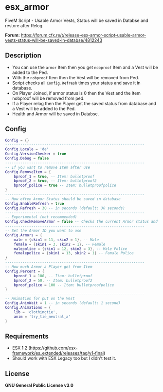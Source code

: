 # esx_armor
FiveM Script - Usable Armor Vests, Status will be saved in Databse and restore after Relog

**Forum:** https://forum.cfx.re/t/release-esx-armor-script-usable-armor-vests-status-will-be-saved-in-databse/4812243

## Description
* You can use the `armor` Item then you get `nobproof` Item and a Vest will be added to the Ped.
* With the `nobproof` Item then the Vest will be removed from Ped.
* Script checks all `Config.Refresh` times your status and save it in database.
* On Player Joined, if armor status is 0 then the Vest and the Item nobproof will be removed from ped.
* If a Player relog then the Player get the saved status from database and a Vest will be added to the Ped.
* Health and Armor will be saved in Databse.

## Config
```lua
Config = {}
----------------------------------------------------------------
Config.Locale = 'de'
Config.VersionChecker = true
Config.Debug = false
----------------------------------------------------------------
-- If you want to remove Item after use
Config.RemoveItem = {
    bproof_1 = true, -- Item: bulletproof
    bproof_2 = true, -- Item: bulletproof2
    bproof_police = true -- Item: bulletproofpolice
}
----------------------------------------------------------------
-- How often Armor Status should be saved in database
Config.EnableRefresh = true
Config.Refresh = 30 -- in seconds (default: 30 seconds)
----------------------------------------------------------------
-- Experimental (not recommended)
Config.CheckRemoveArmor = false -- Checks the current Armor status and removes the Vest if armor < 5 and > 1
----------------------------------------------------------------
-- Set the Armor ID you want to use
Config.Armors = {
    male = {skin1 = 11, skin2 = 1}, -- Male
    female = {skin1 = 3, skin2 = 1}, -- Female
    malepolice = {skin1 = 12, skin2 = 3}, -- Male Police
    femalepolice = {skin1 = 13, skin2 = 1} -- Female Police
}
----------------------------------------------------------------
-- How much Armor a Player get from Item
Config.Percent = {
    bproof_1 = 100, -- Item: bulletproof
    bproof_2 = 50, -- Item: bulletproof2
    bproof_police = 100 -- Item: bulletproofpolice
}
----------------------------------------------------------------
-- Animation for put on the Vest
Config.AnimWait = 1 -- in seconds (default: 1 second)
Config.Animations = {
    lib = 'clothingtie',
    anim = 'try_tie_neutral_a'
}
```
## Requirements
* ESX 1.2 (https://github.com/esx-framework/es_extended/releases/tag/v1-final)
* Should work with ESX Legacy too but I didn't test it.

## License
**GNU General Public License v3.0**
